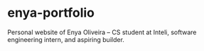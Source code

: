 # enya-portfolio
Personal website of Enya Oliveira – CS student at Inteli, software engineering intern, and aspiring builder.
